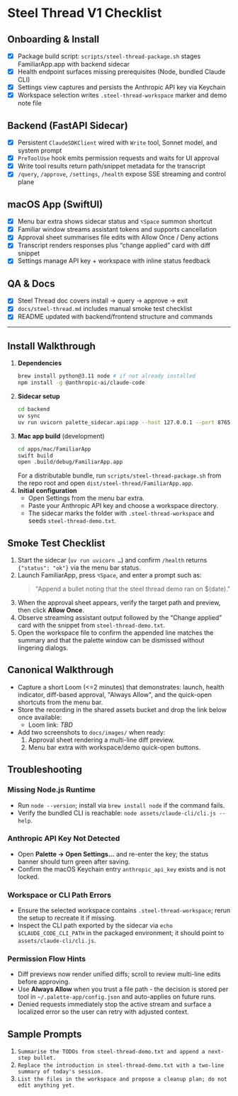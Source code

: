 # Steel Thread V1 Checklist

## Onboarding & Install

- [x] Package build script: `scripts/steel-thread-package.sh` stages FamiliarApp.app with backend sidecar
- [x] Health endpoint surfaces missing prerequisites (Node, bundled Claude CLI)
- [x] Settings view captures and persists the Anthropic API key via Keychain
- [x] Workspace selection writes `.steel-thread-workspace` marker and demo note file

## Backend (FastAPI Sidecar)

- [x] Persistent `ClaudeSDKClient` wired with `Write` tool, Sonnet model, and system prompt
- [x] `PreToolUse` hook emits permission requests and waits for UI approval
- [x] Write tool results return path/snippet metadata for the transcript
- [x] `/query`, `/approve`, `/settings`, `/health` expose SSE streaming and control plane

## macOS App (SwiftUI)

- [x] Menu bar extra shows sidecar status and `⌥Space` summon shortcut
- [x] Familiar window streams assistant tokens and supports cancellation
- [x] Approval sheet summarises file edits with Allow Once / Deny actions
- [x] Transcript renders responses plus “change applied” card with diff snippet
- [x] Settings manage API key + workspace with inline status feedback

## QA & Docs

- [x] Steel Thread doc covers install → query → approve → exit
- [x] `docs/steel-thread.md` includes manual smoke test checklist
- [x] README updated with backend/frontend structure and commands

---

## Install Walkthrough

1. **Dependencies**
   ```bash
   brew install python@3.11 node # if not already installed
   npm install -g @anthropic-ai/claude-code
   ```
2. **Sidecar setup**
   ```bash
   cd backend
   uv sync
   uv run uvicorn palette_sidecar.api:app --host 127.0.0.1 --port 8765 --reload
   ```
3. **Mac app build** (development)
   ```bash
   cd apps/mac/FamiliarApp
   swift build
   open .build/debug/FamiliarApp.app
   ```
   For a distributable bundle, run `scripts/steel-thread-package.sh` from the repo root and open `dist/steel-thread/FamiliarApp.app`.
4. **Initial configuration**
   - Open Settings from the menu bar extra.
   - Paste your Anthropic API key and choose a workspace directory.
   - The sidecar marks the folder with `.steel-thread-workspace` and seeds `steel-thread-demo.txt`.

## Smoke Test Checklist

1. Start the sidecar (`uv run uvicorn …`) and confirm `/health` returns `{"status": "ok"}` via the menu bar status.
2. Launch FamiliarApp, press `⌥Space`, and enter a prompt such as:
   > "Append a bullet noting that the steel thread demo ran on $(date)."
3. When the approval sheet appears, verify the target path and preview, then click **Allow Once**.
4. Observe streaming assistant output followed by the “Change applied” card with the snippet from `steel-thread-demo.txt`.
5. Open the workspace file to confirm the appended line matches the summary and that the palette window can be dismissed without lingering dialogs.

## Canonical Walkthrough

- Capture a short Loom (<=2 minutes) that demonstrates: launch, health indicator, diff-based approval, "Always Allow", and the quick-open shortcuts from the menu bar.
- Store the recording in the shared assets bucket and drop the link below once available:
  - Loom link: _TBD_
- Add two screenshots to `docs/images/` when ready:
  1. Approval sheet rendering a multi-line diff preview.
  2. Menu bar extra with workspace/demo quick-open buttons.

## Troubleshooting

### Missing Node.js Runtime

- Run `node --version`; install via `brew install node` if the command fails.
- Verify the bundled CLI is reachable: `node assets/claude-cli/cli.js --help`.

### Anthropic API Key Not Detected

- Open **Palette -> Open Settings...** and re-enter the key; the status banner should turn green after saving.
- Confirm the macOS Keychain entry `anthropic_api_key` exists and is not locked.

### Workspace or CLI Path Errors

- Ensure the selected workspace contains `.steel-thread-workspace`; rerun the setup to recreate it if missing.
- Inspect the CLI path exported by the sidecar via `echo $CLAUDE_CODE_CLI_PATH` in the packaged environment; it should point to `assets/claude-cli/cli.js`.

### Permission Flow Hints

- Diff previews now render unified diffs; scroll to review multi-line edits before approving.
- Use **Always Allow** when you trust a file path - the decision is stored per tool in `~/.palette-app/config.json` and auto-applies on future runs.
- Denied requests immediately stop the active stream and surface a localized error so the user can retry with adjusted context.

## Sample Prompts

1. `Summarise the TODOs from steel-thread-demo.txt and append a next-step bullet.`
2. `Replace the introduction in steel-thread-demo.txt with a two-line summary of today's session.`
3. `List the files in the workspace and propose a cleanup plan; do not edit anything yet.`
